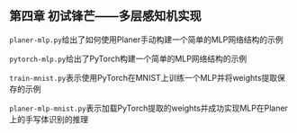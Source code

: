 ## 第四章 初试锋芒——多层感知机实现
```planer-mlp.py```给出了如何使用Planer手动构建一个简单的MLP网络结构的示例

```pytorch-mlp.py```给出了PyTorch构建一个简单的MLP网络结构的示例

```train-mnist.py```表示使用PyTorch在MNIST上训练一个MLP并将weights提取保存的示例

```planer-mlp-mnist.py```表示加载PyTorch提取的weights并成功实现MLP在Planer上的手写体识别的推理
